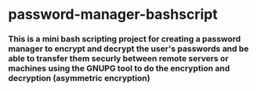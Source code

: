 # password-manager-bashscript
### This is a mini bash scripting project for creating a password manager to encrypt and decrypt the user's passwords and be able to transfer them securly between remote servers or machines using the GNUPG tool to do the encryption and decryption (asymmetric encryption)


